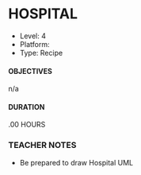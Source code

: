 # HOSPITAL
* Level: 4
* Platform: 
* Type: Recipe

#### OBJECTIVES
n/a

#### DURATION
.00 HOURS

### TEACHER NOTES 

* Be prepared to draw Hospital UML